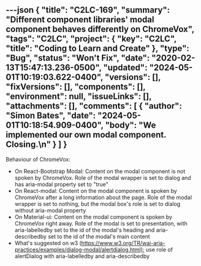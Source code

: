 ---json
{
  "title": "C2LC-169",
  "summary": "Different component libraries' modal component behaves differently on ChromeVox",
  "tags": "C2LC",
  "project": {
    "key": "C2LC",
    "title": "Coding to Learn and Create"
  },
  "type": "Bug",
  "status": "Won't Fix",
  "date": "2020-02-13T15:47:13.236-0500",
  "updated": "2024-05-01T10:19:03.622-0400",
  "versions": [],
  "fixVersions": [],
  "components": [],
  "environment": null,
  "issueLinks": [],
  "attachments": [],
  "comments": [
    {
      "author": "Simon Bates",
      "date": "2024-05-01T10:18:54.909-0400",
      "body": "We implemented our own modal component. Closing.\n"
    }
  ]
}
---
Behaviour of ChromeVox:

* On React-Bootstrap Modal: Content on the modal component is not spoken by ChromeVox. Role of the modal wrapper is set to dialog and has aria-modal property set to "true"
* On React-modal: Content on the modal component is spoken by ChromeVox after a long information about the page. Role of the modal wrapper is set to nothing, but the modal box's role is set to dialog without aria-modal property&#x20;
* On Material-ui: Content on the modal component is spoken by ChromeVox right away. Role of the modal is set to presentation, with aria-labelledby set to the id of the modal's heading and aria-describedby set to the id of the modal's main content
* What's suggested on w3 (<https://www.w3.org/TR/wai-aria-practices/examples/dialog-modal/alertdialog.html):> use role of alertDialog with aria-labelledby and aria-describedby&#x20;

        